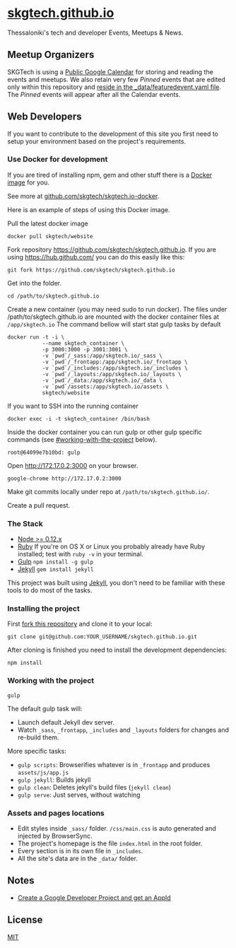 # [skgtech.github.io](http://skgtech.io)

Thessaloniki's tech and developer Events, Meetups & News.

## Meetup Organizers

SKGTech is using a [Public Google Calendar](https://www.google.com/calendar/embed?src=2ul10sd9g30mnk1vpmcnnp5qv4%40group.calendar.google.com&ctz=Europe/Athens) for storing and reading the events and meetups. We also retain very few *Pinned* events that are edited only within this repository and [reside in the _data/featuredevent.yaml file](https://github.com/skgtech/skgtech.github.io/blob/master/_data/featuredevent.yaml). The *Pinned* events will appear after all the Calendar events.

## Web Developers

If you want to contribute to the development of this site you first need to setup your environment based on the project's requirements.

### Use Docker for development

If you are tired of installing npm, gem and other stuff there is a [Docker](http://docker.com) [image](https://hub.docker.com/r/skgtech/website/) for you.

See more at [github.com/skgtech/skgtech.io-docker](https://github.com/skgtech/skgtech.io-docker/).

Here is an example of steps of using this Docker image.

Pull the latest docker image
```
docker pull skgtech/website
```

Fork repository https://github.com/skgtech/skgtech.github.io.
If you are using https://hub.github.com/ you can do this easily like this:
```
git fork https://github.com/skgtech/skgtech.github.io
```

Get into the folder.
```
cd /path/to/skgtech.github.io
```

Create a new container (you may need sudo to run docker).
The files under /path/to/skgtech.github.io are mounted with the docker container files at `/app/skgtech.io`
The command bellow will start stat gulp tasks by default

```
docker run -t -i \
           --name skgtech_container \
           -p 3000:3000 -p 3001:3001 \
           -v `pwd`/_sass:/app/skgtech.io/_sass \
           -v `pwd`/_frontapp:/app/skgtech.io/_frontapp \
           -v `pwd`/_includes:/app/skgtech.io/_includes \
           -v `pwd`/_layouts:/app/skgtech.io/_layouts \
           -v `pwd`/_data:/app/skgtech.io/_data \
           -v `pwd`/assets:/app/skgtech.io/assets \
           skgtech/website

```

If you want to SSH into the running container
```
docker exec -i -t skgtech_container /bin/bash
```

Inside the docker container you can run gulp or other gulp specific
commands (see [#working-with-the-project](#working-with-the-project) below).
```
root@64099e7b10bd: gulp
```

Open http://172.17.0.2:3000 on your browser.
```
google-chrome http://172.17.0.2:3000
```

Make git commits locally under repo at `/path/to/skgtech.github.io/`.

Create a pull request.

### The Stack

 * [Node >= 0.12.x](http://nodejs.org/)
 * [Ruby](http://www.ruby-lang.org/en/downloads/) If you're on OS X or Linux you probably already have Ruby installed; test with `ruby -v` in your terminal.
 * [Gulp](http://gulpjs.com) `npm install -g gulp`
 * [Jekyll](http://jekyllrb.com/) `gem install jekyll`

This project was built using [Jekyll](http://jekyllrb.com/), you don't need to be familiar with these tools to do most of the tasks.

### Installing the project

First [fork this repository](https://github.com/skgtech/skgtech.github.io/fork) and clone it to your local:

```shell
git clone git@github.com:YOUR_USERNAME/skgtech.github.io.git
```

After cloning is finished you need to install the development dependencies:

```shell
npm install
```

### Working with the project

```shell
gulp
```

The default gulp task will:

* Launch default Jekyll dev server.
* Watch `_sass`, `_frontapp`, `_includes` and `_layouts` folders for changes and re-build them.

More specific tasks:

* `gulp scripts`: Browserifies whatever is in `_frontapp` and produces `assets/js/app.js`
* `gulp jekyll`: Builds jekyll
* `gulp clean`: Deletes jekyll's build files (`jekyll clean`)
* `gulp serve`: Just serves, without watching

### Assets and pages locations

* Edit styles inside `_sass/` folder. `/css/main.css` is auto generated and injected by BrowserSync.
* The project's homepage is the file `index.html` in the root folder.
* Every section is in its own file in `_includes`.
* All the site's data are in the `_data/` folder.

## Notes

* [Create a Google Developer Project and get an AppId](https://console.developers.google.com/project)

## License

[MIT](http://opensource.org/licenses/MIT)
